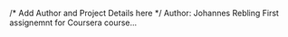 /* Add Author and Project Details here */
Author: Johannes Rebling 
First assignemnt for Coursera course...

